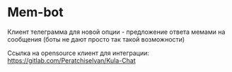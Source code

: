 # Mem-bot
Клиент телеграмма для новой опции - предложение ответа мемами на сообщения (боты не дают просто так такой возможности)

Ссылка на opensource клиент для интеграции: https://gitlab.com/Peratchiselvan/Kula-Chat


